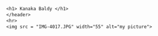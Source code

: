 


    
      <h1> Kanaka Baldy </h1>
      </header>
      <hr>
      <img src = "IMG-4017.JPG" width="55" alt="my picture">
     
